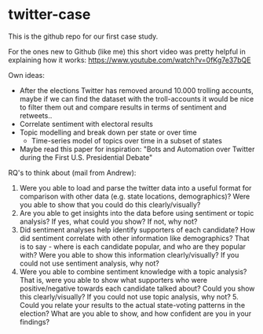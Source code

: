 # twitter-case

This is the github repo for our first case study.

For the ones new to Github (like me) this short video was pretty helpful in explaining how it works: https://www.youtube.com/watch?v=0fKg7e37bQE

Own ideas:
- After the elections Twitter has removed around 10.000 trolling accounts, maybe if we can find the dataset with the troll-accounts it would be nice to filter them out and compare results in terms of sentiment and retweets..
- Correlate sentiment with electoral results
- Topic modelling and break down per state or over time
  - Time-series model of topics over time in a subset of states
- Maybe read this paper for inspiration: "Bots and Automation over Twitter during the First U.S. Presidential Debate"

RQ's to think about (mail from Andrew): 

  1. Were you able to load and parse the twitter data into a useful format for comparison with other data (e.g. state locations, demographics)? Were you able to show that you could do this clearly/visually? 
  2. Are you able to get insights into the data before using sentiment or topic analysis? If yes, what could you show? If not, why not?  
  3. Did sentiment analyses help identify supporters of each candidate? How did sentiment correlate with other information like demographics? That is to say - where is each candidate popular, and who are they popular with?  Were you able to show this information clearly/visually? If you could not use sentiment analysis, why not?  
  4. Were you able to combine sentiment knowledge with a topic analysis?  That is, were you able to show what supporters who were positive/negative towards each candidate talked about? Could you show this clearly/visually? If you could not use topic analysis, why not?  5. Could you relate your results to the actual state-voting patterns in the election? What are you able to show, and how confident are you in your findings?
